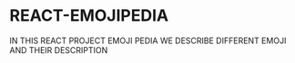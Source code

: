 # REACT-EMOJIPEDIA
IN THIS REACT PROJECT EMOJI PEDIA WE DESCRIBE DIFFERENT EMOJI AND THEIR DESCRIPTION
